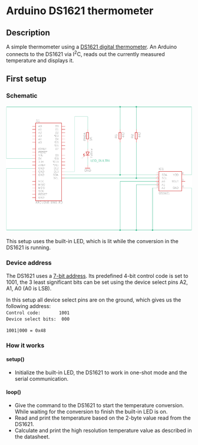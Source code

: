 # Arduino DS1621 thermometer

## Description
A simple thermometer using a [DS1621 digital thermometer](https://pdfserv.maximintegrated.com/en/ds/DS1621.pdf).
An Arduino connects to the DS1621 via I<sup>2</sup>C, reads out the currently measured temperature and displays it.

## First setup
### Schematic
![First setup](https://github.com/lacerto/Arduino-DS1621-thermometer/blob/master/01_Thermometer_Serial_output.png)

This setup uses the built-in LED, which is lit while the conversion in the DS1621 is running.
### Device address
The DS1621 uses a [7-bit address](https://en.wikipedia.org/wiki/I%C2%B2C#7-bit_addressing). Its predefined 4-bit control code is set to 1001, the 3 least significant bits can be set using the device select pins A2, A1, A0 (A0 is LSB).  

In this setup all device select pins are on the ground, which gives us the following address:  
`Control code:       1001`  
`Device select bits:  000`  

`1001|000 = 0x48`

### How it works
#### setup()
* Initialize the built-in LED, the DS1621 to work in one-shot mode and the serial communication.
#### loop()
* Give the command to the DS1621 to start the temperature conversion. While waiting for the conversion to finish the built-in LED is on.
* Read and print the temperature based on the 2-byte value read from the DS1621.
* Calculate and print the high resolution temperature value as described in the datasheet.
